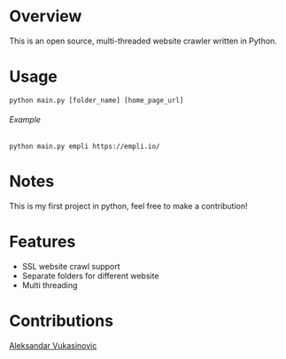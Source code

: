# Overview

This is an open source, multi-threaded website crawler written in Python.

# Usage

`python main.py [folder_name] [home_page_url]`
###### Example
`python main.py empli https://empli.io/`

# Notes
This is my first project in python, feel free to make a contribution!

# Features
- SSL website crawl support
- Separate folders for different website
- Multi threading

# Contributions
[Aleksandar Vukasinovic](https://www.linkedin.com/in/aleksandar-vukasinovic-a091348b/)